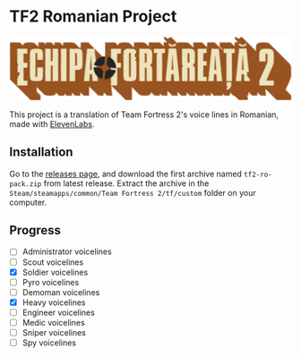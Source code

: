 # TF2 Romanian Project

![TF2 Romanian Project](./logo/logo.png)

This project is a translation of Team Fortress 2's voice lines in Romanian, made with [ElevenLabs](https://elevenlabs.io/).

## Installation

Go to the [releases page](https://github.com/v4n00/tf2-romanian-project/releases), and download the first archive named `tf2-ro-pack.zip` from latest release. Extract the archive in the `Steam/steamapps/common/Team Fortress 2/tf/custom` folder on your computer.

## Progress

- [ ] Administrator voicelines
- [ ] Scout voicelines
- [x] Soldier voicelines
- [ ] Pyro voicelines
- [ ] Demoman voicelines
- [x] Heavy voicelines
- [ ] Engineer voicelines
- [ ] Medic voicelines
- [ ] Sniper voicelines
- [ ] Spy voicelines
